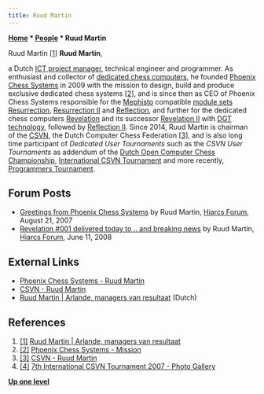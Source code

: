 ```yaml
---
title: Ruud Martin
---
```

**[Home](Home "Home") \* [People](People "People") \* Ruud Martin**



 [](https://www.arlande.nl/over-arlande/wie-werken-er-bij-arlande/ruud-martin) Ruud Martin <a id="cite-note-1" href="#cite-ref-1">[1]</a> 
**Ruud Martin**,  

a Dutch [ICT project manager](https://en.wikipedia.org/wiki/ITIL#ICT_infrastructure_management), technical engineer and programmer. 
As enthusiast and collector of [dedicated chess computers](Dedicated_Chess_Computers "Dedicated Chess Computers"), he founded [Phoenix Chess Systems](index.php?title=Phoenix_Chess_Systems&action=edit&redlink=1 "Phoenix Chess Systems (page does not exist)") in 2009 with the mission to design, 
build and produce exclusive dedicated chess systems <a id="cite-note-2" href="#cite-ref-2">[2]</a>, 
and is since then as CEO of Phoenix Chess Systems responsible for the [Mephisto](Mephisto_Module_Systems "Mephisto Module Systems") compatible [module sets](Module "Module") [Resurrection](index.php?title=Resurrection&action=edit&redlink=1 "Resurrection (page does not exist)"), [Resurrection II](index.php?title=Resurrection_II&action=edit&redlink=1 "Resurrection II (page does not exist)") and [Reflection](index.php?title=Reflection&action=edit&redlink=1 "Reflection (page does not exist)"), 
and further for the dedicated chess computers [Revelation](Revelation "Revelation") and its successor [Revelation II](Revelation_II "Revelation II") with [DGT technology](DGT_Board "DGT Board"), followed by [Reflection II](index.php?title=Reflection_II&action=edit&redlink=1 "Reflection II (page does not exist)").
Since 2014, Ruud Martin is chairman of the [CSVN](CSVN "CSVN"), the Dutch Computer Chess Federation <a id="cite-note-3" href="#cite-ref-3">[3]</a>, 
and is also long time participant of *Dedicated User Tournaments* such as the *CSVN User Tournaments* as addendum of the [Dutch Open Computer Chess Championship](Dutch_Open_Computer_Chess_Championship "Dutch Open Computer Chess Championship"), [International CSVN Tournament](International_CSVN_Tournament "International CSVN Tournament") and more recently, [Programmers Tournament](CSVN_Programmers_Tournament "CSVN Programmers Tournament"). 



## Forum Posts


* [Greetings from Phoenix Chess Systems](http://www.hiarcs.net/forums/viewtopic.php?t=175) by Ruud Martin, [Hiarcs Forum](Computer_Chess_Forums "Computer Chess Forums"), August 21, 2007
* [Revelation #001 delivered today to .. and breaking news](http://www.hiarcs.net/forums/viewtopic.php?t=1387) by Ruud Martin, [Hiarcs Forum](Computer_Chess_Forums "Computer Chess Forums"), June 11, 2008


## External Links


* [Phoenix Chess Systems - Ruud Martin](http://www.phoenixcs.nl/index.php/en/contact)
* [CSVN - Ruud Martin](http://www.csvn.nl/index.php/vereniging/bestuur/13-ruud-martin)
* [Ruud Martin | Arlande, managers van resultaat](https://www.arlande.nl/over-arlande/wie-werken-er-bij-arlande/ruud-martin) (Dutch)


## References


1. <a id="cite-ref-1" href="#cite-note-1">[1]</a> [Ruud Martin | Arlande, managers van resultaat](https://www.arlande.nl/over-arlande/wie-werken-er-bij-arlande/ruud-martin)
2. <a id="cite-ref-2" href="#cite-note-2">[2]</a> [Phoenix Chess Systems - Mission](http://www.phoenixcs.nl/index.php/en/mission-mainmenu-43)
3. <a id="cite-ref-3" href="#cite-note-3">[3]</a> [CSVN - Ruud Martin](http://www.csvn.nl/index.php/vereniging/bestuur/13-ruud-martin)
4. <a id="cite-ref-4" href="#cite-note-4">[4]</a> [7th International CSVN Tournament 2007 - Photo Gallery](http://www.csvn.nl/index.php?option=com_content&view=article&id=424%3Afotogalerij-1&catid=54%3Afotogalerij&Itemid=61&lang=en)

**[Up one level](People "People")**







 
